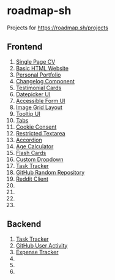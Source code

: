 # roadmap-sh

Projects for https://roadmap.sh/projects

## Frontend
1. [Single Page CV](https://roadmap.sh/projects/single-page-cv)
2. [Basic HTML Website](https://roadmap.sh/projects/basic-html-website)
3. [Personal Portfolio](https://roadmap.sh/projects/portfolio-website)
4. [Changelog Component](https://roadmap.sh/projects/changelog-component)
5. [Testimonial Cards](https://roadmap.sh/projects/testimonial-cards)
6. [Datepicker UI](https://roadmap.sh/projects/datepicker-ui)
7. [Accessible Form UI](https://roadmap.sh/projects/accessible-form-ui)
8. [Image Grid Layout](https://roadmap.sh/projects/image-grid)
9. [Tooltip UI](https://roadmap.sh/projects/tooltip-ui)
10. [Tabs](https://roadmap.sh/projects/simple-tabs)
11. [Cookie Consent](https://roadmap.sh/projects/cookie-consent)
12. [Restricted Textarea](https://roadmap.sh/projects/restricted-textarea)
13. [Accordion](https://roadmap.sh/projects/accordion)
14. [Age Calculator](https://roadmap.sh/projects/age-calculator)
15. [Flash Cards](https://roadmap.sh/projects/flash-cards)
16. [Custom Dropdown](https://roadmap.sh/projects/custom-dropdown)
17. [Task Tracker](https://roadmap.sh/projects/task-tracker-js)
18. [GitHub Random Repository](https://roadmap.sh/projects/github-random-repo)
19. [Reddit Client](https://roadmap.sh/projects/reddit-client)
20. []()
21. []()
22. []()
23. []()

## Backend
1. [Task Tracker](https://roadmap.sh/projects/task-tracker)
2. [GitHub User Activity](https://roadmap.sh/projects/github-user-activity)
3. [Expense Tracker](https://roadmap.sh/projects/expense-tracker)
4. []()
5. []()
6. []()